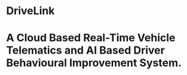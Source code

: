 # DriveLink
# A Cloud Based Real-Time Vehicle Telematics and AI Based Driver Behavioural Improvement System.
